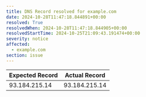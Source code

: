 ```yaml
---
title: DNS Record resolved for example.com
date: 2024-10-28T11:47:18.844891+00:00
resolved: True
resolvedWhen: 2024-10-28T11:47:18.844905+00:00
resolvedStartTime: 2024-10-25T21:09:43.191474+00:00
severity: notice
affected:
  - example.com
section: issue
---
```


| Expected Record  | Actual Record  |
|------------------|----------------|
| 93.184.215.14 | 93.184.215.14 |
